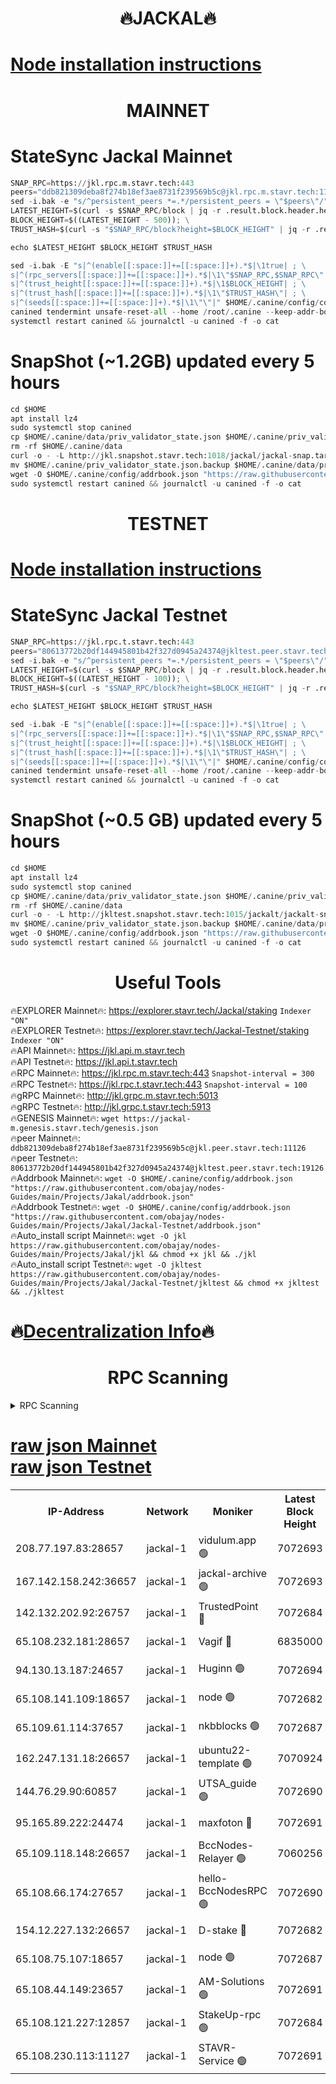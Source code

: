 <h1 align="center"> 🔥JACKAL🔥</h1>

[Node installation instructions](https://github.com/obajay/nodes-Guides/tree/main/Projects/Jakal)
=

<h1 align="center"> MAINNET</h1>

# StateSync Jackal Mainnet
```python
SNAP_RPC=https://jkl.rpc.m.stavr.tech:443
peers="ddb821309deba8f274b18ef3ae8731f239569b5c@jkl.rpc.m.stavr.tech:11126"
sed -i.bak -e "s/^persistent_peers *=.*/persistent_peers = \"$peers\"/" $HOME/.canine/config/config.toml
LATEST_HEIGHT=$(curl -s $SNAP_RPC/block | jq -r .result.block.header.height); \
BLOCK_HEIGHT=$((LATEST_HEIGHT - 500)); \
TRUST_HASH=$(curl -s "$SNAP_RPC/block?height=$BLOCK_HEIGHT" | jq -r .result.block_id.hash)

echo $LATEST_HEIGHT $BLOCK_HEIGHT $TRUST_HASH

sed -i.bak -E "s|^(enable[[:space:]]+=[[:space:]]+).*$|\1true| ; \
s|^(rpc_servers[[:space:]]+=[[:space:]]+).*$|\1\"$SNAP_RPC,$SNAP_RPC\"| ; \
s|^(trust_height[[:space:]]+=[[:space:]]+).*$|\1$BLOCK_HEIGHT| ; \
s|^(trust_hash[[:space:]]+=[[:space:]]+).*$|\1\"$TRUST_HASH\"| ; \
s|^(seeds[[:space:]]+=[[:space:]]+).*$|\1\"\"|" $HOME/.canine/config/config.toml
canined tendermint unsafe-reset-all --home /root/.canine --keep-addr-book
systemctl restart canined && journalctl -u canined -f -o cat
```
# SnapShot (~1.2GB) updated every 5 hours
```python
cd $HOME
apt install lz4
sudo systemctl stop canined
cp $HOME/.canine/data/priv_validator_state.json $HOME/.canine/priv_validator_state.json.backup
rm -rf $HOME/.canine/data
curl -o - -L http://jkl.snapshot.stavr.tech:1018/jackal/jackal-snap.tar.lz4 | lz4 -c -d - | tar -x -C $HOME/.canine --strip-components 2
mv $HOME/.canine/priv_validator_state.json.backup $HOME/.canine/data/priv_validator_state.json
wget -O $HOME/.canine/config/addrbook.json "https://raw.githubusercontent.com/obajay/nodes-Guides/main/Projects/Jakal/addrbook.json"
sudo systemctl restart canined && journalctl -u canined -f -o cat
```

<h1 align="center"> TESTNET</h1>

[Node installation instructions](https://github.com/obajay/nodes-Guides/tree/main/Projects/Jakal/Jackal-Testnet)
=

# StateSync Jackal Testnet
```python
SNAP_RPC=https://jkl.rpc.t.stavr.tech:443
peers="80613772b20df144945801b42f327d0945a24374@jkltest.peer.stavr.tech:19126"
sed -i.bak -e "s/^persistent_peers *=.*/persistent_peers = \"$peers\"/" $HOME/.canine/config/config.toml
LATEST_HEIGHT=$(curl -s $SNAP_RPC/block | jq -r .result.block.header.height); \
BLOCK_HEIGHT=$((LATEST_HEIGHT - 100)); \
TRUST_HASH=$(curl -s "$SNAP_RPC/block?height=$BLOCK_HEIGHT" | jq -r .result.block_id.hash)

echo $LATEST_HEIGHT $BLOCK_HEIGHT $TRUST_HASH

sed -i.bak -E "s|^(enable[[:space:]]+=[[:space:]]+).*$|\1true| ; \
s|^(rpc_servers[[:space:]]+=[[:space:]]+).*$|\1\"$SNAP_RPC,$SNAP_RPC\"| ; \
s|^(trust_height[[:space:]]+=[[:space:]]+).*$|\1$BLOCK_HEIGHT| ; \
s|^(trust_hash[[:space:]]+=[[:space:]]+).*$|\1\"$TRUST_HASH\"| ; \
s|^(seeds[[:space:]]+=[[:space:]]+).*$|\1\"\"|" $HOME/.canine/config/config.toml
canined tendermint unsafe-reset-all --home /root/.canine --keep-addr-book
systemctl restart canined && journalctl -u canined -f -o cat
```
# SnapShot (~0.5 GB) updated every 5 hours
```python
cd $HOME
apt install lz4
sudo systemctl stop canined
cp $HOME/.canine/data/priv_validator_state.json $HOME/.canine/priv_validator_state.json.backup
rm -rf $HOME/.canine/data
curl -o - -L http://jkltest.snapshot.stavr.tech:1015/jackalt/jackalt-snap.tar.lz4 | lz4 -c -d - | tar -x -C $HOME/.canine --strip-components 2
mv $HOME/.canine/priv_validator_state.json.backup $HOME/.canine/data/priv_validator_state.json
wget -O $HOME/.canine/config/addrbook.json "https://raw.githubusercontent.com/obajay/nodes-Guides/main/Projects/Jakal/Jackal-Testnet/addrbook.json"
sudo systemctl restart canined && journalctl -u canined -f -o cat
```

 <h1 align="center"> Useful Tools</h1>

🔥EXPLORER Mainnet🔥:      https://explorer.stavr.tech/Jackal/staking		        `Indexer "ON"` \
🔥EXPLORER Testnet🔥:      https://explorer.stavr.tech/Jackal-Testnet/staking     `Indexer "ON"` \
🔥API Mainnet🔥: 			 		 https://jkl.api.m.stavr.tech \
🔥API Testnet🔥: 			 		 https://jkl.api.t.stavr.tech \
🔥RPC Mainnet🔥:           https://jkl.rpc.m.stavr.tech:443              `Snapshot-interval = 300` \
🔥RPC Testnet🔥:           https://jkl.rpc.t.stavr.tech:443              `Snapshot-interval = 100` \
🔥gRPC Mainnet🔥:          http://jkl.grpc.m.stavr.tech:5013 \
🔥gRPC Testnet🔥:          http://jkl.grpc.t.stavr.tech:5913 \
🔥GENESIS Mainnet🔥:    `wget https://jackal-m.genesis.stavr.tech/genesis.json` \
🔥peer Mainnet🔥:					 `ddb821309deba8f274b18ef3ae8731f239569b5c@jkl.peer.stavr.tech:11126` \
🔥peer Testnet🔥:					 `80613772b20df144945801b42f327d0945a24374@jkltest.peer.stavr.tech:19126` \
🔥Addrbook Mainnet🔥:    ```wget -O $HOME/.canine/config/addrbook.json "https://raw.githubusercontent.com/obajay/nodes-Guides/main/Projects/Jakal/addrbook.json"``` \
🔥Addrbook Testnet🔥:    ```wget -O $HOME/.canine/config/addrbook.json "https://raw.githubusercontent.com/obajay/nodes-Guides/main/Projects/Jakal/Jackal-Testnet/addrbook.json"``` \
🔥Auto_install script Mainnet🔥: ```wget -O jkl https://raw.githubusercontent.com/obajay/nodes-Guides/main/Projects/Jakal/jkl && chmod +x jkl && ./jkl``` \
🔥Auto_install script Testnet🔥: ```wget -O jkltest https://raw.githubusercontent.com/obajay/nodes-Guides/main/Projects/Jakal/Jackal-Testnet/jkltest && chmod +x jkltest && ./jkltest```

🔥[Decentralization Info](https://github.com/obajay/StateSync-snapshots/tree/main/Projects/Jackal/Decentralization)🔥
=

<h1 align="center"> RPC Scanning</h1>

<details>
<summary>RPC Scanning</summary>

<h2 align="center"> We scan nodes in real time every 4 hours. And we provide the final result of RPC endpoints.
We cannot influence the operation of these nodes in any way. </h2>


```python
If Voting Power is higher than 0 --> then the Node is a validator of the network and may be subject to attack and be a potential threat to the chain.
```
```python
We marked such validators with a red symbol
```

</details>

[raw json Mainnet](https://rpc-check.jaclalm.stavr.tech/jaclalm/rpc-jaclalm-result.json) \
[raw json Testnet](https://github.com/obajay/StateSync-snapshots/tree/main/Projects/Jackal/Rpc-Check-Testnet)
=

<table><tr><th>IP-Address</th><th>Network</th><th>Moniker</th><th>Latest Block Height</th><th>Earliest Block Height</th><th>Catching Up</th><th>Tx Index</th><th>Voting Power</th><th>Scan Time</th></tr><tr><td>208.77.197.83:28657</td><td>jackal-1</td><td>vidulum.app 🟢</td><td>7072693</td><td>0</td><td>False</td><td>on</td><td>0</td><td>2024-03-29T22:13:55.075413426UTC</td></tr><tr><td>167.142.158.242:36657</td><td>jackal-1</td><td>jackal-archive 🟢</td><td>7072693</td><td>2770293</td><td>False</td><td>on</td><td>0</td><td>2024-03-29T22:13:57.869403797UTC</td></tr><tr><td>142.132.202.92:26757</td><td>jackal-1</td><td>TrustedPoint 🔴</td><td>7072684</td><td>6129401</td><td>False</td><td>on</td><td>73059</td><td>2024-03-29T22:13:03.928324061UTC</td></tr><tr><td>65.108.232.181:28657</td><td>jackal-1</td><td>Vagif 🔴</td><td>6835000</td><td>6462201</td><td>False</td><td>off</td><td>60003</td><td>2024-03-29T22:13:43.091426669UTC</td></tr><tr><td>94.130.13.187:24657</td><td>jackal-1</td><td>Huginn 🟢</td><td>7072694</td><td>6707772</td><td>False</td><td>on</td><td>0</td><td>2024-03-29T22:14:02.190557877UTC</td></tr><tr><td>65.108.141.109:18657</td><td>jackal-1</td><td>node 🟢</td><td>7072682</td><td>6773189</td><td>False</td><td>on</td><td>0</td><td>2024-03-29T22:12:53.448963383UTC</td></tr><tr><td>65.109.61.114:37657</td><td>jackal-1</td><td>nkbblocks 🟢</td><td>7072687</td><td>6785101</td><td>False</td><td>on</td><td>0</td><td>2024-03-29T22:13:19.521915639UTC</td></tr><tr><td>162.247.131.18:26657</td><td>jackal-1</td><td>ubuntu22-template 🟢</td><td>7070924</td><td>6836503</td><td>False</td><td>off</td><td>0</td><td>2024-03-29T22:13:17.160071018UTC</td></tr><tr><td>144.76.29.90:60857</td><td>jackal-1</td><td>UTSA_guide 🟢</td><td>7072690</td><td>6902855</td><td>False</td><td>on</td><td>0</td><td>2024-03-29T22:13:38.338403365UTC</td></tr><tr><td>95.165.89.222:24474</td><td>jackal-1</td><td>maxfoton 🔴</td><td>7072691</td><td>6972691</td><td>False</td><td>off</td><td>154960</td><td>2024-03-29T22:13:43.478716516UTC</td></tr><tr><td>65.109.118.148:26657</td><td>jackal-1</td><td>BccNodes-Relayer 🟢</td><td>7060256</td><td>7005401</td><td>False</td><td>on</td><td>0</td><td>2024-03-29T22:13:36.097423127UTC</td></tr><tr><td>65.108.66.174:27657</td><td>jackal-1</td><td>hello-BccNodesRPC 🟢</td><td>7072690</td><td>7005401</td><td>False</td><td>on</td><td>0</td><td>2024-03-29T22:13:38.645605376UTC</td></tr><tr><td>154.12.227.132:26657</td><td>jackal-1</td><td>D-stake 🔴</td><td>7072682</td><td>7013001</td><td>False</td><td>off</td><td>167248</td><td>2024-03-29T22:12:50.830996532UTC</td></tr><tr><td>65.108.75.107:18657</td><td>jackal-1</td><td>node 🟢</td><td>7072687</td><td>7027439</td><td>False</td><td>on</td><td>0</td><td>2024-03-29T22:13:21.939790529UTC</td></tr><tr><td>65.108.44.149:23657</td><td>jackal-1</td><td>AM-Solutions 🟢</td><td>7072691</td><td>7052498</td><td>False</td><td>on</td><td>0</td><td>2024-03-29T22:13:43.773070851UTC</td></tr><tr><td>65.108.121.227:12857</td><td>jackal-1</td><td>StakeUp-rpc 🟢</td><td>7072684</td><td>7060001</td><td>False</td><td>on</td><td>0</td><td>2024-03-29T22:13:04.229920169UTC</td></tr><tr><td>65.108.230.113:11127</td><td>jackal-1</td><td>STAVR-Service 🟢</td><td>7072691</td><td>7071101</td><td>False</td><td>on</td><td>0</td><td>2024-03-29T22:13:46.129420548UTC</td></tr></table>
